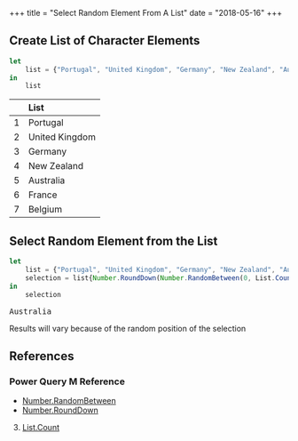 +++
title = "Select Random Element From A List"
date = "2018-05-16"
+++

## Create List of Character Elements
```javascript
let
    list = {"Portugal", "United Kingdom", "Germany", "New Zealand", "Australia", "Belgium", "France"}
in
    list
```
|    |List 	         
|:---|:--------------
|1	 |Portugal	     
|2	 |United Kingdom
|3	 |Germany
|4   |New Zealand
|5	 |Australia
|6	 |France
|7	 |Belgium

## Select Random Element from the List
```javascript
let
    list = {"Portugal", "United Kingdom", "Germany", "New Zealand", "Australia", "Belgium", "France"},
    selection = list{Number.RoundDown(Number.RandomBetween(0, List.Count(list)))}
in
    selection
```
<pre>Australia</pre>

Results will vary because of the random position of the selection

## References
### Power Query M Reference

+ [Number.RandomBetween](https://msdn.microsoft.com/en-us/library/mt253327.aspx)
+ [Number.RoundDown](https://msdn.microsoft.com/en-us/library/mt253362.aspx)
3. [List.Count](https://msdn.microsoft.com/en-us/library/mt253591.aspx)